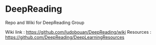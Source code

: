 # DeepReading
Repo and Wiki for DeepReading Group

Wiki link : https://github.com/ludobouan/DeepReading/wiki
Resources : https://github.com/DeepReading/DeepLearningResources
